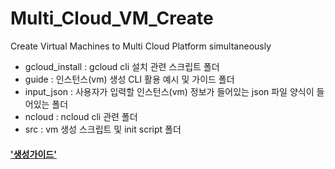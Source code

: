 # Multi_Cloud_VM_Create

Create Virtual Machines to Multi Cloud Platform simultaneously


- gcloud_install : gcloud cli 설치 관련 스크립트 폴더    
- guide : 인스턴스(vm) 생성 CLI 활용 예시 및 가이드 폴더   
- input_json : 사용자가 입력할 인스턴스(vm) 정보가 들어있는 json 파일 양식이 들어있는 폴더     
- ncloud : ncloud cli 관련 폴더     
- src : vm 생성 스크립트 및 init script 폴더


#### ['생성가이드'](https://traveling-cousin-b46.notion.site/Multi-VM-4-18-4-29-855f5b890f7e4e64a9cc4fa42dd603d3)
